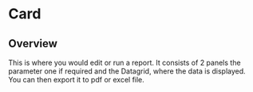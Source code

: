 # Card

## Overview

This is where you would edit or run a report. It consists of 2 panels the parameter one if required and the Datagrid, where the data is displayed. You can then export it to pdf or excel file.

